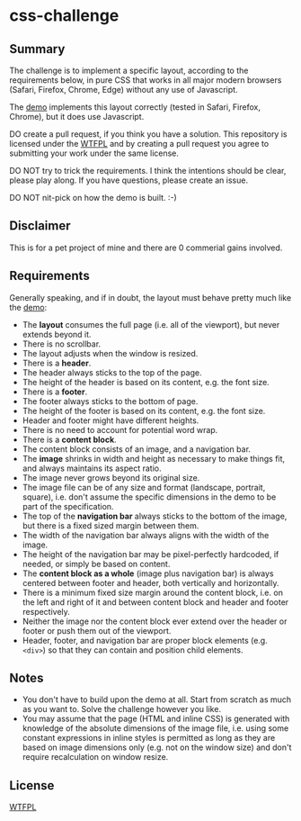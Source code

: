 # css-challenge

## Summary

The challenge is to implement a specific layout,
according to the requirements below,
in pure CSS that works in all major modern browsers (Safari, Firefox, Chrome, Edge)
without any use of Javascript.

The [demo](https://hsch.github.io/css-challenge/) implements this layout correctly
(tested in Safari, Firefox, Chrome),
but it does use Javascript.

DO create a pull request, if you think you have a solution.
This repository is licensed under the [WTFPL](http://www.wtfpl.net)
and by creating a pull request you agree to submitting your work
under the same license.

DO NOT try to trick the requirements.
I think the intentions should be clear, please play along.
If you have questions, please create an issue.

DO NOT nit-pick on how the demo is built. :-)

## Disclaimer

This is for a pet project of mine and there are 0 commerial gains involved.

## Requirements

Generally speaking, and if in doubt, the layout must behave pretty much like the [demo](https://hsch.github.io/css-challenge/):

- The **layout** consumes the full page (i.e. all of the viewport),
  but never extends beyond it.
- There is no scrollbar.
- The layout adjusts when the window is resized.
- There is a **header**.
- The header always sticks to the top of the page.
- The height of the header is based on its content, e.g. the font size.
- There is a **footer**.
- The footer always sticks to the bottom of page.
- The height of the footer is based on its content, e.g. the font size.
- Header and footer might have different heights.
- There is no need to account for potential word wrap.
- There is a **content block**.
- The content block consists of an image, and a navigation bar.
- The **image** shrinks in width and height as necessary to make things fit,
  and always maintains its aspect ratio.
- The image never grows beyond its original size.
- The image file can be of any size and format (landscape, portrait, square),
  i.e. don't assume the specific dimensions in the demo to be part of the specification.
- The top of the **navigation bar** always sticks to the bottom of the image,
  but there is a fixed sized margin between them.
- The width of the navigation bar always aligns with the width of the image.
- The height of the navigation bar may be pixel-perfectly hardcoded, if needed,
  or simply be based on content.
- The **content block as a whole** (image plus navigation bar) is always centered
  between footer and header, both vertically and horizontally.
- There is a minimum fixed size margin around the content block,
  i.e. on the left and right of it
  and between content block and header and footer respectively.
- Neither the image nor the content block ever extend over the header or footer
  or push them out of the viewport.
- Header, footer, and navigation bar are proper block elements (e.g. `<div>`)
  so that they can contain and position child elements.

## Notes

- You don't have to build upon the demo at all.
  Start from scratch as much as you want to.
  Solve the challenge however you like.
- You may assume that the page (HTML and inline CSS) is generated
  with knowledge of the absolute dimensions of the image file,
  i.e. using some constant expressions in inline styles is permitted
  as long as they are based on image dimensions only (e.g. not on the window size)
  and don't require recalculation on window resize.

## License

[WTFPL](http://www.wtfpl.net)
